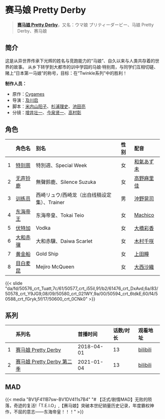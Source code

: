 # 赛马娘 Pretty Derby


> <u>**[赛马娘 Pretty Derby](http://bgm.tv/subject/212003)**</u>，又名：ウマ娘 プリティーダービー、马娘 Pretty Derby、赛马娘

## 简介


这是从异世界传承下光辉的姓名与竞跑能力的“马娘”、自久以来与人类共存着的世界的故事。
从乡下转学到大都市的训中学园的马娘·特别周，与同学们互相切磋、赌上“日本第一马娘”的称号，目标：在“Twinkle系列”中的胜利！

**制作人员：**
- 原作：[Cygames](http://bgm.tv/person/24925)
- 导演：[及川启](http://bgm.tv/person/3673)
- 脚本：[米内山阳子](http://bgm.tv/person/32704)、[杉浦理史](http://bgm.tv/person/14346)、[池田亮](http://bgm.tv/person/32705)
- 分镜：[增井壮一](http://bgm.tv/person/1170)、[今泉贤一](http://bgm.tv/person/1137)、[高村彰](http://bgm.tv/person/17468)

## 角色

|     |   角色名   |   别名  | 性别 |  配音  |
|:--- |:------  |:----      |:---  |:--   |
| 1 | [特别周](http://bgm.tv/character/50576) | 特別週、Special Week | 女 | [和氣あず未](http://bgm.tv/person/19353) |
| 2 | [无声铃鹿](http://bgm.tv/character/50577) | 無聲鈴鹿、Silence Suzuka | 女 | [高野麻里佳](http://bgm.tv/person/16031) |
| 3 | [训练员](http://bgm.tv/character/61476) | 西崎リュウ/西崎龙（出自线稿设定集）、Trainer | 男 | [沖野晃司](http://bgm.tv/person/26362) |
| 4 | [东海帝王](http://bgm.tv/character/50578) | 东海帝皇、Tokai Teio | 女 | [Machico](http://bgm.tv/person/15302) |
| 5 | [伏特加](http://bgm.tv/character/50580) | Vodka | 女 | [大橋彩香](http://bgm.tv/person/7609) |
| 6 | [大和赤骥](http://bgm.tv/character/50594) | 大和赤驥、Daiwa Scarlet | 女 | [木村千咲](http://bgm.tv/person/24045) |
| 7 | [黄金船](http://bgm.tv/character/50588) | Gold Ship | 女 | [上田瞳](http://bgm.tv/person/25977) |
| 8 | [目白麦昆](http://bgm.tv/character/50600) | Mejiro McQueen | 女 | [大西沙織](http://bgm.tv/person/14320) |

{{< slide "da/fd/50576_crt_Tuatt,7c/61/50577_crt_i55iI,91/b2/61476_crt_DxAvd,6a/83/50578_crt_Y9JG9,08/09/50580_crt_021WY,9a/00/50594_crt_6tdkE,60/f4/50588_crt_fGryk,5f/17/50600_crt_0CNk0" >}}

## 系列

|     |   系列名   |   首播时间  | 话数/时长  | 观看地址 |
|:---  |:------    |:----      |:---       |:---  |
| 1 |[赛马娘 Pretty Derby](https://bgm.tv/subject/212003)| 2018-04-01 | 13 | [bilibili](https://www.bilibili.com/bangumi/play/ep199681)  |
| 2 |[赛马娘 Pretty Derby 第二季](https://bgm.tv/subject/315574)| 2021-01-04 | 13 | [bilibili](https://www.bilibili.com/bangumi/play/ss36579)  |


## MAD

{{< media "BV1jF411B7sw-BV1DV411s7B4"
 "# 【泛式/剧情MAD】无败的陨落，奇迹的复活!「T.E.I.O」,【赛马娘】突破本世纪销量历史记录，年度霸权神作，不屈的意志——东海帝皇！！！" >}}
